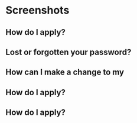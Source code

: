 



# Screenshots

## How do I apply?



## Lost or forgotten your password?



## How can I make a change to my



## How do I apply?



## How do I apply?


